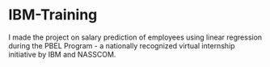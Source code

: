 # IBM-Training
I made the project on salary prediction of employees using linear regression during the PBEL Program - a nationally recognized virtual internship initiative by IBM and NASSCOM.
